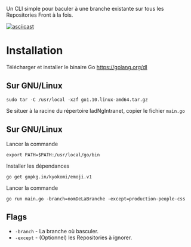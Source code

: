 Un CLI simple pour baculer à une branche existante sur tous les Repositories Front à la fois.

[![asciicast](https://asciinema.org/a/JEmKeDph9INzNo2waLLELgHoH.png)](https://asciinema.org/a/JEmKeDph9INzNo2waLLELgHoH)

# Installation
Télécharger et installer le binaire Go https://golang.org/dl

## Sur GNU/Linux
```shell
sudo tar -C /usr/local -xzf go1.10.linux-amd64.tar.gz
```


Se situer à la racine du répertoire IadNgIntranet, copier le fichier `main.go`

## Sur GNU/Linux
Lancer la commande
```shell
export PATH=$PATH:/usr/local/go/bin
```

Installer les dépendances
```shell
go get gopkg.in/kyokomi/emoji.v1
```

Lancer la commande
```shell
go run main.go -branch=nomDeLaBranche -except=production-people-css
```

## Flags
* `-branch` - La branche où basculer.
* `-except` - (Optionnel) les Repositories à ignorer.
